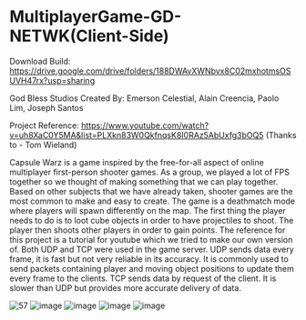# MultiplayerGame-GD-NETWK(Client-Side)

Download Build: https://drive.google.com/drive/folders/188DWAvXWNbvx8C02mxhotmsOSUVH47rx?usp=sharing

God Bless Studios
Created By: Emerson Celestial, Alain Creencia, Paolo Lim, Joseph Santos

Project Reference: https://www.youtube.com/watch?v=uh8XaC0Y5MA&list=PLXkn83W0QkfnqsK8I0RAz5AbUxfg3bOQ5 (Thanks to - Tom Wieland)

Capsule Warz is a game inspired by the free-for-all aspect of online multiplayer first-person shooter games. As a group, we played a lot of FPS together so we thought of making something that we can play together. Based on other subjects that we have already taken, shooter games are the most common to make and easy to create. The game is a deathmatch mode where players will spawn differently on the map. The first thing the player needs to do is to loot cube objects in order to have projectiles to shoot. The player then shoots other players in order to gain points. The reference for this project is a tutorial for youtube which we tried to make our own version of. Both UDP and TCP were used in the game server. UDP sends data every frame, it is fast but not very reliable in its accuracy. It is commonly used to send packets containing player and moving object positions to update them every frame to the clients. TCP sends data by request of the client. It is slower than UDP but provides more accurate delivery of data.

![57](https://user-images.githubusercontent.com/80930588/177790740-48c754b9-cff8-4135-b28a-25c0fa8e2f6f.gif)
![image](https://user-images.githubusercontent.com/80930588/177788739-c070858c-e36d-4204-8073-8f27f38a24ac.png)
![image](https://user-images.githubusercontent.com/80930588/177789042-ffaea094-e490-48de-9140-ac5e4b20238c.png)
![image](https://user-images.githubusercontent.com/80930588/177789135-1450134a-dd88-4f06-9af5-cd4fdb2e4a1b.png)
![image](https://user-images.githubusercontent.com/80930588/177789197-45a33abb-b70a-4298-b577-7ce1f1427f4f.png)
